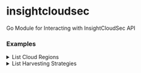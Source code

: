 # insightcloudsec
Go Module for Interacting with InsightCloudSec API

### Examples


<details><summary>List Cloud Regions</summary>
	
```go
package main

import (
	"fmt"
	"os"

	"github.com/gstotts/insightcloudsec"
)

func main() {
	// Get a client
	c, err := insightcloudsec.NewClient()
	if err != nil {
		fmt.Println(err)
	}

	clouds, err := c.List_Clouds()
	if err != nil {
		fmt.Println(err)
		os.Exit(1)
	}
	for _, cloud := range clouds.Clouds {
		fmt.Printf("Name: %s\n", cloud.Name)
		regions, _ := c.List_Cloud_Regions(cloud)
		fmt.Println("Regions:")
		for _, region := range regions.Regions {
			fmt.Printf("- %s\n", region.Name)
		}
	}
}
```
</details>
<details><summary>List Harvesting Strategies</summary>

```go
package main

import (
	"fmt"
	"os"

	"github.com/gstotts/insightcloudsec"
)

func main() {
	// Get a client
	c, err := insightcloudsec.NewClient()
	if err != nil {
		fmt.Println(err)
	}

	hs, err := c.List_Harvesting_Strategies()
	if err != nil {
		fmt.Println(err)
		os.Exit(1)
	}
	for _, s := range hs.Strategies {
		fmt.Printf("Name: %s\n", s.Name)
	}
}
```
</details>

